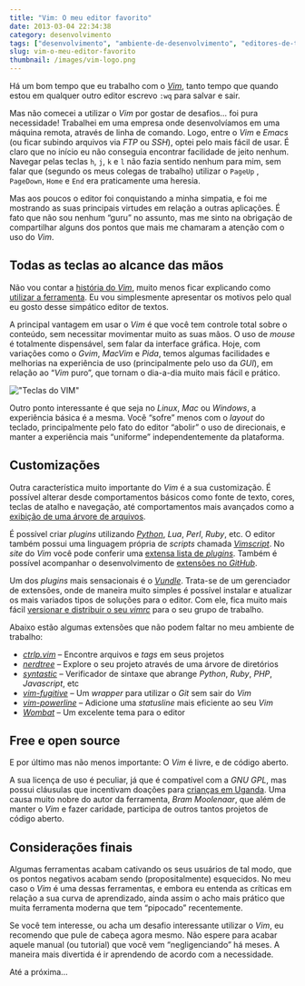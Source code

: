 ```yaml
---
title: "Vim: O meu editor favorito"
date: 2013-03-04 22:34:38
category: desenvolvimento
tags: ["desenvolvimento", "ambiente-de-desenvolvimento", "editores-de-texto", "vim"]
slug: vim-o-meu-editor-favorito
thumbnail: /images/vim-logo.png
---
```


Há um bom tempo que eu trabalho com o [*Vim*][],
tanto tempo que quando estou em qualquer outro editor escrevo `:wq`
para salvar e sair.

Mas não comecei a utilizar o _Vim_ por gostar de desafios… foi pura
necessidade! Trabalhei em uma empresa onde desenvolvíamos em uma máquina
remota, através de linha de comando. Logo, entre o _Vim_ e _Emacs_ (ou
ficar subindo arquivos via _FTP_ ou _SSH_), optei pelo mais fácil de
usar. É claro que no início eu não conseguia encontrar facilidade de
jeito nenhum. Navegar pelas teclas `h`, `j`, `k` e `l` não fazia
sentido nenhum para mim, sem falar que (segundo os meus colegas de
trabalho) utilizar o `PageUp` , `PageDown`, `Home` e `End` era
praticamente uma heresia.

Mas aos poucos o editor foi conquistando a minha simpatia, e foi me
mostrando as suas principais virtudes em relação a outras aplicações. É
fato que não sou nenhum “guru” no assunto, mas me sinto na obrigação de
compartilhar alguns dos pontos que mais me chamaram a atenção com o uso
do _Vim_.

## Todas as teclas ao alcance das mãos

Não vou contar a [história do *Vim*][], muito menos ficar explicando
como [utilizar a ferramenta][]. Eu vou simplesmente apresentar os
motivos pelo qual eu gosto desse simpático editor de textos.

A principal vantagem em usar o _Vim_ é que você tem controle total sobre
o conteúdo, sem necessitar movimentar muito as suas mãos. O uso de
_mouse_ é totalmente dispensável, sem falar da interface gráfica. Hoje,
com variações como o _Gvim_, _MacVim_ e _Pida_, temos algumas
facilidades e melhorias na experiência de uso (principalmente pelo uso
da _GUI_), em relação ao “_Vim_ puro”, que tornam o dia-a-dia muito mais
fácil e prático.

!["Teclas do VIM"](/images/vim-layout.png "Teclas do VIM")

Outro ponto interessante é que seja no _Linux_, _Mac_ ou _Windows_, a
experiência básica é a mesma. Você “sofre” menos com o _layout_ do
teclado, principalmente pelo fato do editor “abolir” o uso de
direcionais, e manter a experiência mais “uniforme” independentemente da
plataforma.

## Customizações

Outra característica muito importante do _Vim_ é a sua customização. É
possível alterar desde comportamentos básicos como fonte de texto,
cores, teclas de atalho e navegação, até comportamentos mais avançados
como a [exibição de uma árvore de arquivos][].

É possível criar _plugins_ utilizando [*Python*][], _Lua_, _Perl_,
_Ruby_, etc. O editor também possui uma linguagem própria de _scripts_
chamada [*Vimscript*][]. No _site_ do _Vim_ você pode conferir uma
[extensa lista de *plugins*][]. Também é possível acompanhar o
desenvolvimento de [extensões no *GitHub*][].

Um dos _plugins_ mais sensacionais é o [*Vundle*][]. Trata-se de um
gerenciador de extensões, onde de maneira muito simples é possível
instalar e atualizar os mais variados tipos de soluções para o editor.
Com ele, fica muito mais fácil [versionar e distribuir o seu *vimrc*][]
para o seu grupo de trabalho.

Abaixo estão algumas extensões que não podem faltar no meu ambiente de
trabalho:

- [*ctrlp.vim*][] – Encontre arquivos e _tags_ em seus projetos
- [*nerdtree*][] – Explore o seu projeto através de uma árvore de
  diretórios
- [*syntastic*][] – Verificador de sintaxe que abrange _Python_,
  _Ruby_, _PHP_, _Javascript_, etc
- [*vim-fugitive*][] – Um _wrapper_ para utilizar o _Git_ sem sair do
  _Vim_
- [*vim-powerline*][] – Adicione uma _statusline_ mais eficiente ao
  seu _Vim_
- [*Wombat*][] – Um excelente tema para o editor

## Free e open source

E por último mas não menos importante: O _Vim_ é livre, e de código
aberto.

A sua licença de uso é peculiar, já que é compatível com a
_GNU GPL_, mas possui cláusulas que incentivam
doações para [crianças em Uganda][]. Uma causa muito nobre do autor da
ferramenta, _Bram Moolenaar_, que além de manter o _Vim_ e fazer
caridade, participa de outros tantos projetos de código aberto.

## Considerações finais

Algumas ferramentas acabam cativando os seus usuários de tal modo, que
os pontos negativos acabam sendo (propositalmente) esquecidos. No meu
caso o _Vim_ é uma dessas ferramentas, e embora eu entenda as críticas
em relação a sua curva de aprendizado, ainda assim o acho mais prático
que muita ferramenta moderna que tem “pipocado” recentemente.

Se você tem interesse, ou acha um desafio interessante utilizar o _Vim_,
eu recomendo que pule de cabeça agora mesmo. Não espere para acabar
aquele manual (ou tutorial) que você vem “negligenciando” há meses. A
maneira mais divertida é ir aprendendo de acordo com a necessidade.

Até a próxima…

[*vim*]: http://www.vim.org/ "Página oficial do Vim"
[história do *vim*]: http://en.wikipedia.org/wiki/Vim_(text_editor) "Leia mais sobre o Vim na Wikipedia"
[utilizar a ferramenta]: http://aurelio.net/vim/ "o site do Aurélio é um dos melhores locais para se aprender Vim"
[exibição de uma árvore de arquivos]: http://net.tutsplus.com/tutorials/other/vim-essential-plugin-nerdtree/ "Conheça o NerdTree"
[*python*]: /tag/python.html "Leia mais sobre Python"
[*vimscript*]: http://en.wikipedia.org/wiki/Vimscript "Saiba mais sobre a Vimscript no Wikipedia"
[extensa lista de *plugins*]: http://www.vim.org/scripts/index.php "Vim scripts"
[extensões no *github*]: https://github.com/vim-scripts "vim-scripts no GitHub"
[*vundle*]: https://github.com/gmarik/vundle "Repositório do Vundle no GitHub"
[versionar e distribuir o seu *vimrc*]: https://github.com/kplaube/vimfiles "Veja o meu vimrc no GitHub"
[*ctrlp.vim*]: https://github.com/kien/ctrlp.vim "Ctrlp no GitHub"
[*nerdtree*]: https://github.com/scrooloose/nerdtree "Nerdtree no GitHub"
[*syntastic*]: https://github.com/scrooloose/syntastic "Syntastic no GitHub"
[*vim-fugitive*]: https://github.com/tpope/vim-fugitive "Vim-fugitive no GitHub"
[*vim-powerline*]: https://github.com/Lokaltog/vim-powerline "Vim-powerline no GitHub"
[*wombat*]: https://github.com/vim-scripts/Wombat "Wombat no GitHub"
[crianças em uganda]: http://www.iccf.nl/news.html "Leia os relatórios ICCF"
